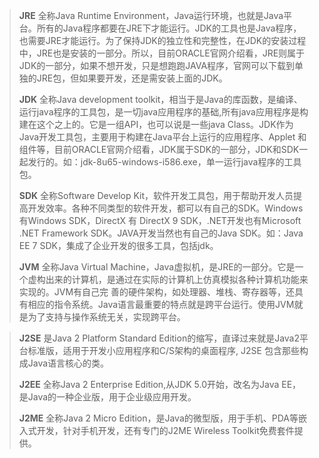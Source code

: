 
> **JRE** 全称Java Runtime Environment，Java运行环境，也就是Java平台。所有的Java程序都要在JRE下才能运行。JDK的工具也是Java程序，也需要JRE才能运行。为了保持JDK的独立性和完整性，在JDK的安装过程中，JRE也是安装的一部分。所以，目前ORACLE官网介绍看，JRE则属于JDK的一部分，如果不想开发，只是想跑跑JAVA程序，官网可以下载到单独的JRE包，但如果要开发，还是需安装上面的JDK。
>
> **JDK** 全称Java development toolkit，相当于是Java的库函数，是编译、运行java程序的工具包，是一切java应用程序的基础,所有java应用程序是构建在这个之上的。它是一组API，也可以说是一些java Class。JDK作为Java开发工具包，主要用于构建在Java平台上运行的应用程序、Applet 和组件等，目前ORACLE官网介绍看，JDK属于SDK的一部分，JDK和SDK一起发行的。如：jdk-8u65-windows-i586.exe，单一运行java程序的工具包。
>
> **SDK** 全称Software Develop Kit，软件开发工具包，用于帮助开发人员提高开发效率。各种不同类型的软件开发，都可以有自己的SDK。Windows有Windows SDK，DirectX 有 DirectX 9 SDK，.NET开发也有Microsoft .NET Framework SDK。JAVA开发当然也有自己的Java SDK。如：Java EE 7 SDK，集成了企业开发的很多工具，包括jdk。
>
> **JVM** 全称Java Virtual Machine，Java虚拟机，是JRE的一部分。它是一个虚构出来的计算机，是通过在实际的计算机上仿真模拟各种计算机功能来实现的。JVM有自己完 善的硬件架构，如处理器、堆栈、寄存器等，还具有相应的指令系统。Java语言最重要的特点就是跨平台运行。使用JVM就是为了支持与操作系统无关，实现跨平台。

> **J2SE** 是Java 2 Platform Standard Edition的缩写，直译过来就是Java2平台标准版，适用于开发小应用程序和C/S架构的桌面程序, J2SE 包含那些构成Java语言核心的类。
>
> **J2EE** 全称Java 2 Enterprise Edition,从JDK 5.0开始，改名为Java EE，是Java的一种企业版，用于企业级应用开发。
>
> **J2ME** 全称Java 2 Micro Edition，是Java的微型版，用于手机、PDA等嵌入式开发，针对手机开发，还有专门的J2ME Wireless Toolkit免费套件提供。

